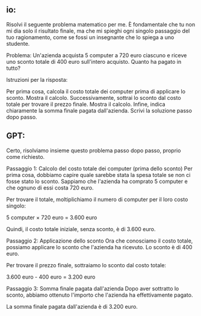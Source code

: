 ## io:
Risolvi il seguente problema matematico per me. È fondamentale che tu non mi dia solo il risultato finale, ma che mi spieghi ogni singolo passaggio del tuo ragionamento, come se fossi un insegnante che lo spiega a uno studente.

Problema:
Un'azienda acquista 5 computer a 720 euro ciascuno e riceve uno sconto totale di 400 euro sull'intero acquisto. Quanto ha pagato in tutto?

Istruzioni per la risposta:

Per prima cosa, calcola il costo totale dei computer prima di applicare lo sconto. Mostra il calcolo.
Successivamente, sottrai lo sconto dal costo totale per trovare il prezzo finale. Mostra il calcolo.
Infine, indica chiaramente la somma finale pagata dall'azienda.
Scrivi la soluzione passo dopo passo.

## GPT:
Certo, risolviamo insieme questo problema passo dopo passo, proprio come richiesto.

Passaggio 1: Calcolo del costo totale dei computer (prima dello sconto)
Per prima cosa, dobbiamo capire quale sarebbe stata la spesa totale se non ci fosse stato lo sconto. Sappiamo che l'azienda ha comprato 5 computer e che ognuno di essi costa 720 euro.

Per trovare il totale, moltiplichiamo il numero di computer per il loro costo singolo:

5 computer × 720 euro = 3.600 euro

Quindi, il costo totale iniziale, senza sconto, è di 3.600 euro.

Passaggio 2: Applicazione dello sconto
Ora che conosciamo il costo totale, possiamo applicare lo sconto che l'azienda ha ricevuto. Lo sconto è di 400 euro.

Per trovare il prezzo finale, sottraiamo lo sconto dal costo totale:

3.600 euro - 400 euro = 3.200 euro

Passaggio 3: Somma finale pagata dall'azienda
Dopo aver sottratto lo sconto, abbiamo ottenuto l'importo che l'azienda ha effettivamente pagato.

La somma finale pagata dall'azienda è di 3.200 euro.